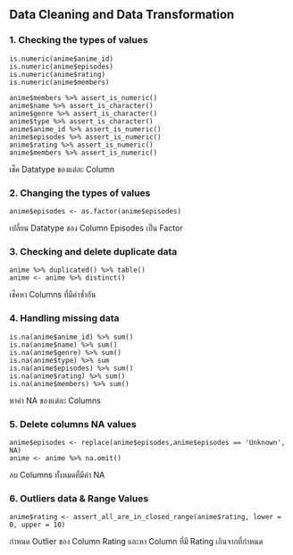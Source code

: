 ## Data Cleaning and Data Transformation
### 1. Checking the types of values
```
is.numeric(anime$anime_id)
is.numeric(anime$episodes)
is.numeric(anime$rating)
is.numeric(anime$members)

anime$members %>% assert_is_numeric()
anime$name %>% assert_is_character()
anime$genre %>% assert_is_character()
anime$type %>% assert_is_character()
anime$anime_id %>% assert_is_numeric()
anime$episodes %>% assert_is_numeric()
anime$rating %>% assert_is_numeric()
anime$members %>% assert_is_numeric()
```
เช็ค Datatype ของแต่ละ Column

### 2. Changing the types of values
```
anime$episodes <- as.factor(anime$episodes)
```
เปลี่ยน Datatype ของ Column Episodes เป็น Factor 

### 3. Checking and delete duplicate data
```
anime %>% duplicated() %>% table()
anime <- anime %>% distinct()
```
เช็คหา Columns ที่มีค่าซ้ำกัน

### 4. Handling missing data
```
is.na(anime$anime_id) %>% sum()
is.na(anime$name) %>% sum()
is.na(anime$genre) %>% sum()
is.na(anime$type) %>% sum
is.na(anime$episodes) %>% sum()
is.na(anime$rating) %>% sum()
is.na(anime$members) %>% sum()
```
หาค่า NA ของแต่ละ Columns

### 5. Delete columns NA values
```
anime$episodes <- replace(anime$episodes,anime$episodes == 'Unknown', NA)
anime <- anime %>% na.omit()
```
ลบ Columns ทั้งหมดที่มีค่า NA 

### 6. Outliers data & Range Values
```
anime$rating <- assert_all_are_in_closed_range(anime$rating, lower = 0, upper = 10)
```
กำหนด Outlier ของ Column Rating และหา Column ที่มี Rating เกินจากที่กำหนด

